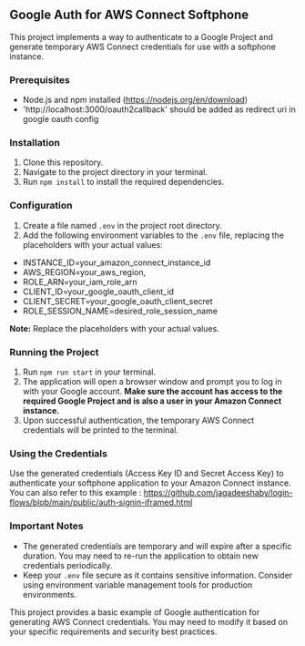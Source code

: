 ## Google Auth for AWS Connect Softphone

This project implements a way to authenticate to a Google Project and generate temporary AWS Connect credentials for use with a softphone instance.

### Prerequisites

* Node.js and npm installed (https://nodejs.org/en/download)
* 'http://localhost:3000/oauth2callback' should be added as redirect uri in google oauth config

### Installation

1. Clone this repository.
2. Navigate to the project directory in your terminal.
3. Run `npm install` to install the required dependencies.

### Configuration

1. Create a file named `.env` in the project root directory.
2. Add the following environment variables to the `.env` file, replacing the placeholders with your actual values:

- INSTANCE_ID=your_amazon_connect_instance_id
- AWS_REGION=your_aws_region,
- ROLE_ARN=your_iam_role_arn
- CLIENT_ID=your_google_oauth_client_id
- CLIENT_SECRET=your_google_oauth_client_secret
- ROLE_SESSION_NAME=desired_role_session_name

**Note:** Replace the placeholders with your actual values.

### Running the Project

1. Run `npm run start` in your terminal.
2. The application will open a browser window and prompt you to log in with your Google account. **Make sure the account has access to the required Google Project and is also a user in your Amazon Connect instance.**
3. Upon successful authentication, the temporary AWS Connect credentials will be printed to the terminal.

### Using the Credentials

Use the generated credentials (Access Key ID and Secret Access Key) to authenticate your softphone application to your Amazon Connect instance. You can also refer to this example : https://github.com/jagadeeshaby/login-flows/blob/main/public/auth-signin-iframed.html

### Important Notes

* The generated credentials are temporary and will expire after a specific duration. You may need to re-run the application to obtain new credentials periodically.
* Keep your `.env` file secure as it contains sensitive information. Consider using environment variable management tools for production environments.

This project provides a basic example of Google authentication for generating AWS Connect credentials. You may need to modify it based on your specific requirements and security best practices.